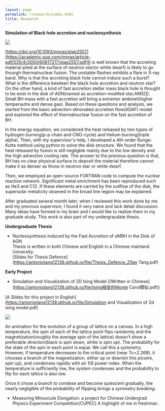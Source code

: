 ```yaml
---
layout: page
permalink: /research/index.html
title: Research
---
```

**Simulation of Black hole accretion and nucleosynthesis** <br>

<img src="https://antoniotang12138.github.io/file/BH accretion.jpg">

[https://doi.org/10.1093/mnras/stae2557](https://academic.oup.com/mnras/article-pdf/535/4/3050/60817217/stae2557.pdf)It is well known that the accreting material piled at the surface of neutron star(or white dwarf) is likely to go thourgh thermalnuclear fusion. The unstable flashes exhibits a flare in X-ray band. Why is that the accreting black hole cannot induce such a burst? What is the difference bewteen the black hole accretion and neutron star? On the other hand, a kind of fast accretion stellar mass black hole is thought to be exist in the disk of AGN(named as accretion-modifed star,AMS)[1](https://iopscience.iop.org/article/10.3847/2041-8213/abee81)). Small BH mass with a fast accretion will bring a extremer ambinet(higher temperautre and dense gas). Based on these questions and analysis, we started from the basic advection-dmonated accretion flow(ADAF) model and explored the effect of thermalnuclear fusion on the fast accretion of BH.

In the energy equation, we considered the heat released by two types of hydrogen burning(p-p chain and CNO-cycle) and Helium burning(triple alpha). Then, with my supervisor's help, I developed a 4th-order Runge-Kutta method using python to solve the disk structure. We found that the heat released by fusion is still negligble mainly due to the low density and the high advection cooling rate. The answer to the previous question is that, BH has no clear physical surface to deposit the material therefore cannot make it as denser as those in neutron star or white dwarf. 

Then, we employed an open-source FORTRAN code to compute the nuclear reaction network. Significant metal enrichment has been reproduced such as He3 and C12. If these elements are carried by the outflow of the disk, the supersolar metalicity obseved in the broad line region may be explained.

After graduated several month later, when I reviewed this work done by me and my previous supervisor, I found it very naive and lack detail discussion. Many ideas have formed in my brain and I would like to realize them in my graduate study. This work is also part of my undergraudate thesis.

**Undergraduate Thesis**
- Nucleosynthesis induced by the Fast Accretion of sMBH in the Disk of AGN<br>
Thesis is written in both Chinese and English in a Chinese mainland University. <br>
[Slides for Thesis Defence](https://antoniotang12138.github.io/file/Thesis_Defence_Zifan Tang.pdf)<br>

**Early Project**
- Simulation and Visualization of 2D Ising Model.([Written in Chinese](https://antoniotang12138.github.io/file/Ising相变的Monte Carol模拟.pdf))<br>

[A Slides for this project in English](https://antoniotang12138.github.io/file/Simulation and Visualization of 2d ising model.pdf)

<img src="https://antoniotang12138.github.io/file/GIFforisingmodel-ezgif.com-crop.gif">

An animation for the evolution of a group of lattice on a canvas. In a high temperature, the spin of each of the lattice point flips ramdomly and the magnetization(roughly the average spin of the lattice) doesn't show a preferable direction(black is spin down, white is spin up). The probability for the state of the spin in each point is equal. We call this a *symmetry*. However, if temperature decreases to the critical point (near Tc=2.269), it chooses a branch of the magnetization, either up or down(in this picutre, spin up), and condenses rapidly with an 1/8 power index. When the temperature is sufficiently low, the system condenses and the probability to flip for each lattice is also low. <br>

Once it chose a branch to condese and become quiescent gradually, the nearly negligible of the probability of flipping brings a *symmetry breaking*.


- Measuring Minuscule Elongation: a project for Chinese Undergrad Physics Experiment Competition(CUPEC)
A highlight of me in freshman. 